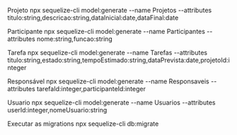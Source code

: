 Projeto
npx sequelize-cli model:generate --name Projetos --attributes titulo:string,descricao:string,dataInicial:date,dataFinal:date

Participante
npx sequelize-cli model:generate --name Participantes --attributes nome:string,funcao:string

Tarefa
npx sequelize-cli model:generate --name Tarefas --attributes titulo:string,estado:string,tempoEstimado:string,dataPrevista:date,projetoId:integer

Responsável
npx sequelize-cli model:generate --name Responsaveis --attributes tarefaId:integer,participanteId:integer

Usuario
npx sequelize-cli model:generate --name Usuarios --attributes userId:integer,nomeUsuario:string


Executar as migrations
npx sequelize-cli db:migrate